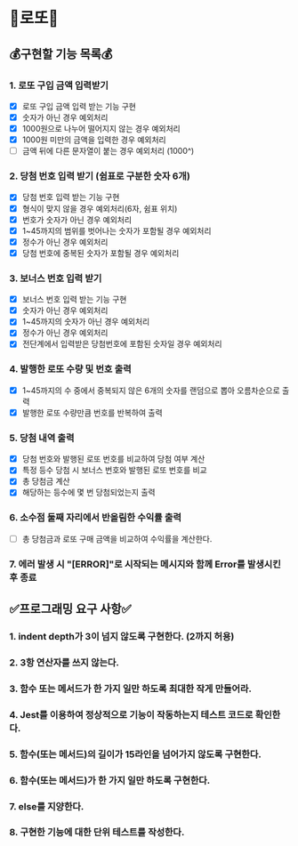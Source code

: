# 🎰로또🎰

## 💰구현할 기능 목록💰

### 1. 로또 구입 금액 입력받기

- [x] 로또 구입 금액 입력 받는 기능 구현
- [x] 숫자가 아닌 경우 예외처리
- [x] 1000원으로 나누어 떨어지지 않는 경우 예외처리
- [x] 1000원 미만의 금액을 입력한 경우 예외처리
- [ ] 금액 뒤에 다른 문자열이 붙는 경우 예외처리 (1000^)

### 2. 당첨 번호 입력 받기 (쉼표로 구분한 숫자 6개)

- [x] 당첨 번호 입력 받는 기능 구현
- [x] 형식이 맞지 않을 경우 예외처리(6자, 쉼표 위치)
- [x] 번호가 숫자가 아닌 경우 예외처리
- [x] 1~45까지의 범위를 벗어나는 숫자가 포함될 경우 예외처리
- [x] 정수가 아닌 경우 예외처리
- [x] 당첨 번호에 중복된 숫자가 포함될 경우 예외처리

### 3. 보너스 번호 입력 받기

- [x] 보너스 번호 입력 받는 기능 구현
- [x] 숫자가 아닌 경우 예외처리
- [x] 1~45까지의 숫자가 아닌 경우 예외처리
- [x] 정수가 아닌 경우 예외처리
- [x] 전단계에서 입력받은 당첨번호에 포함된 숫자일 경우 예외처리

### 4. 발행한 로또 수량 및 번호 출력

- [x] 1~45까지의 수 중에서 중복되지 않은 6개의 숫자를 랜덤으로 뽑아 오름차순으로 출력
- [x] 발행한 로또 수량만큼 번호를 반복하여 출력

### 5. 당첨 내역 출력

- [x] 당첨 번호와 발행된 로또 번호를 비교하여 당첨 여부 계산
- [x] 특정 등수 당첨 시 보너스 번호와 발행된 로또 번호를 비교
- [x] 총 당첨금 계산
- [x] 해당하는 등수에 몇 번 당첨되었는지 출력

### 6. 소수점 둘째 자리에서 반올림한 수익률 출력

- [ ] 총 당첨금과 로또 구매 금액을 비교하여 수익률을 계산한다.

### 7. 에러 발생 시 "[ERROR]"로 시작되는 메시지와 함께 Error를 발생시킨 후 종료

## ✅프로그래밍 요구 사항✅

### 1. indent depth가 3이 넘지 않도록 구현한다. (2까지 허용)

### 2. 3항 연산자를 쓰지 않는다.

### 3. 함수 또는 메서드가 한 가지 일만 하도록 최대한 작게 만들어라.

### 4. Jest를 이용하여 정상적으로 기능이 작동하는지 테스트 코드로 확인한다.

### 5. 함수(또는 메서드)의 길이가 15라인을 넘어가지 않도록 구현한다.

### 6. 함수(또는 메서드)가 한 가지 일만 하도록 구현한다.

### 7. else를 지양한다.

### 8. 구현한 기능에 대한 단위 테스트를 작성한다.
